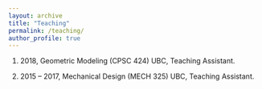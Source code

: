 ```yaml
---
layout: archive
title: "Teaching"
permalink: /teaching/
author_profile: true
---
```


<!-- {% include base_path %}

{% for post in site.teaching reversed %}
  {% include archive-single.html %}
{% endfor %} -->

1. 2018, Geometric Modeling (CPSC 424) UBC, Teaching Assistant.

1. 2015 – 2017, Mechanical Design (MECH 325) UBC, Teaching Assistant.
